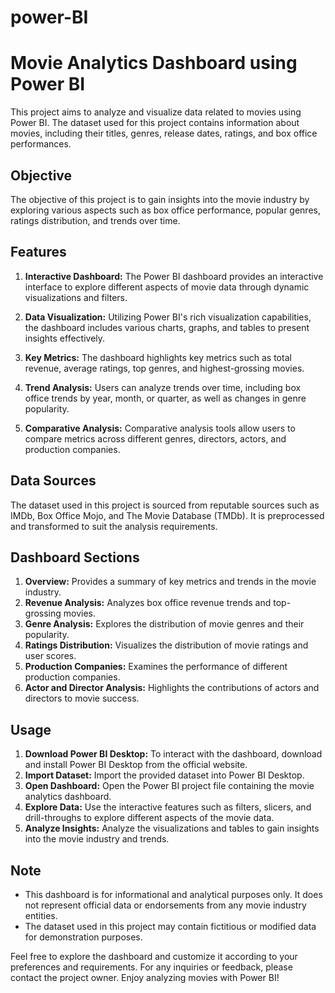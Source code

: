# power-BI
# Movie Analytics Dashboard using Power BI

This project aims to analyze and visualize data related to movies using Power BI. The dataset used for this project contains information about movies, including their titles, genres, release dates, ratings, and box office performances.

## Objective

The objective of this project is to gain insights into the movie industry by exploring various aspects such as box office performance, popular genres, ratings distribution, and trends over time.

## Features

1. **Interactive Dashboard:** The Power BI dashboard provides an interactive interface to explore different aspects of movie data through dynamic visualizations and filters.

2. **Data Visualization:** Utilizing Power BI's rich visualization capabilities, the dashboard includes various charts, graphs, and tables to present insights effectively.

3. **Key Metrics:** The dashboard highlights key metrics such as total revenue, average ratings, top genres, and highest-grossing movies.

4. **Trend Analysis:** Users can analyze trends over time, including box office trends by year, month, or quarter, as well as changes in genre popularity.

5. **Comparative Analysis:** Comparative analysis tools allow users to compare metrics across different genres, directors, actors, and production companies.

## Data Sources

The dataset used in this project is sourced from reputable sources such as IMDb, Box Office Mojo, and The Movie Database (TMDb). It is preprocessed and transformed to suit the analysis requirements.

## Dashboard Sections

1. **Overview:** Provides a summary of key metrics and trends in the movie industry.
2. **Revenue Analysis:** Analyzes box office revenue trends and top-grossing movies.
3. **Genre Analysis:** Explores the distribution of movie genres and their popularity.
4. **Ratings Distribution:** Visualizes the distribution of movie ratings and user scores.
5. **Production Companies:** Examines the performance of different production companies.
6. **Actor and Director Analysis:** Highlights the contributions of actors and directors to movie success.

## Usage

1. **Download Power BI Desktop:** To interact with the dashboard, download and install Power BI Desktop from the official website.
2. **Import Dataset:** Import the provided dataset into Power BI Desktop.
3. **Open Dashboard:** Open the Power BI project file containing the movie analytics dashboard.
4. **Explore Data:** Use the interactive features such as filters, slicers, and drill-throughs to explore different aspects of the movie data.
5. **Analyze Insights:** Analyze the visualizations and tables to gain insights into the movie industry and trends.

## Note

- This dashboard is for informational and analytical purposes only. It does not represent official data or endorsements from any movie industry entities.
- The dataset used in this project may contain fictitious or modified data for demonstration purposes.

Feel free to explore the dashboard and customize it according to your preferences and requirements. For any inquiries or feedback, please contact the project owner. Enjoy analyzing movies with Power BI!
